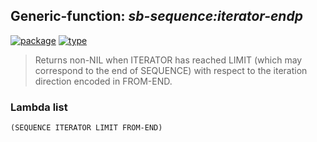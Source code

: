 ## Generic-function: ***sb-sequence:iterator-endp***
[![package](https://img.shields.io/badge/Package-SB--SEQUENCE-5f9ea0.svg?style=social&colorA=999999)](../) [![type](https://img.shields.io/badge/Type-Generic--Function-5f9ea0.svg?style=social&colorA=999999)](../#generic-function) 

> Returns non-NIL when ITERATOR has reached LIMIT (which may
> correspond to the end of SEQUENCE) with respect to the iteration
> direction encoded in FROM-END.

### Lambda list
```
(SEQUENCE ITERATOR LIMIT FROM-END)
```
